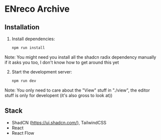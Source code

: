 # ENreco Archive

## Installation

1. Install dependencies:
    ```bash
    npm run install
    ```

Note: You might need you install all the shadcn radix dependency manually if it asks you too, I don't know how to get around this yet

2. Start the development server:
    ```bash
    npm run dev
    ```

Note: You only need to care about the "View" stuff in "./view", the editor stuff is only for developent (it's also gross to look at))

## Stack

- ShadCN (https://ui.shadcn.com/), TailwindCSS
- React
- React Flow
